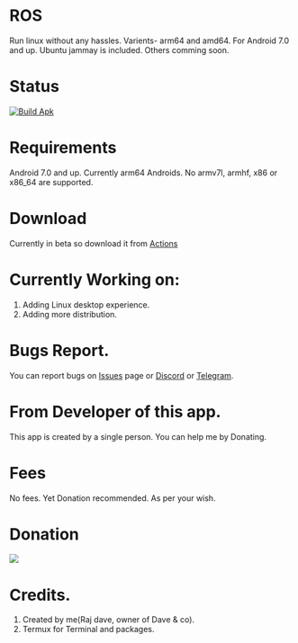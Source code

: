 # ROS
Run linux without any hassles. Varients- arm64 and amd64. For Android 7.0 and up.
Ubuntu jammay is included. Others comming soon.

# Status
[![Build Apk](https://github.com/Rajdave-dev/ROS/actions/workflows/android.yml/badge.svg?branch=master)](https://github.com/Rajdave-dev/ROS/actions/workflows/android.yml)

# Requirements
Android 7.0 and up.
Currently arm64 Androids.
No armv7l, armhf, x86 or x86_64 are supported.

# Download
Currently in beta so download it from [Actions](https://github.com/Rajdave-dev/ROS/actions)

# Currently Working on:
1. Adding Linux desktop experience.
2. Adding more distribution.

# Bugs Report.
You can report bugs on [Issues](https://github.com/Rajdave-dev/ROS/issues) page or [Discord](https://discord.gg/HyCxF3tjZY) or [Telegram](https://t.me/rosbydave).

# From Developer of this app.
This app is created by a single person.
You can help me by Donating. 

# Fees
No fees. Yet Donation recommended. As per your wish. 

# Donation
[![](https://www.paypalobjects.com/en_US/i/btn/btn_donateCC_LG.gif)](https://paypal.me/extremegamerzyt?country.x=IN&locale.x=en_GB)

# Credits.
1. Created by me(Raj dave, owner of Dave & co).
2. Termux for Terminal and packages.

